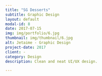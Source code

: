 ```yaml
---
title: "SG Desserts"
subtitle: Graphic Design
layout: default
modal-id: 8
date: 2017-07-15
img: img/portfolio/6.jpg
thumbnail: img/thumbnail/6.jpg
alt: Jetaime - Graphic Design
project-date: 2017
client: -
category: Design
description: Clean and neat UI/UX design.

---
```

